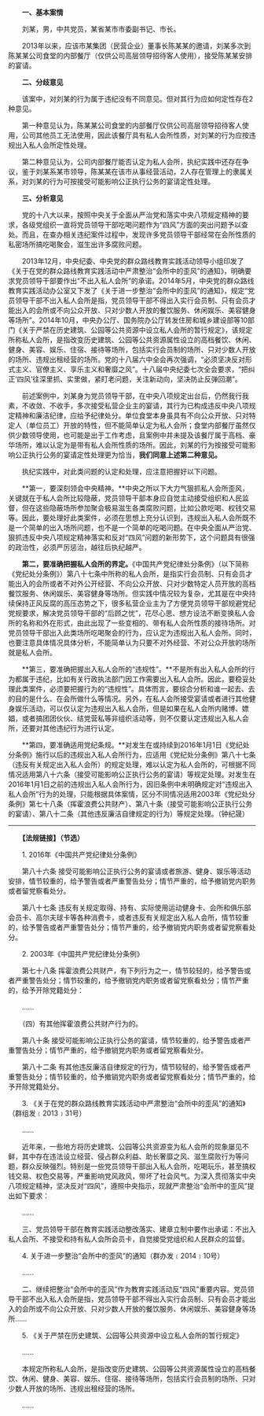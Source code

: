 　　**一、基本案情**

　　刘某，男，中共党员，某省某市市委副书记、市长。

　　2013年以来，应该市某集团（民营企业）董事长陈某某的邀请，刘某多次到陈某某公司食堂的内部餐厅（仅供公司高层领导招待客人使用），接受陈某某安排的宴请。

　　**二、分歧意见**

　　该案中，对刘某的行为属于违纪没有不同意见。但对其行为应如何定性存在2种意见。

　　第一种意见认为，陈某某公司食堂的内部餐厅仅供公司高层领导招待客人使用，公司其他员工无法使用，因此该餐厅具有私人会所性质，对刘某的行为应按违规出入私人会所定性处理。

　　第二种意见认为，公司内部餐厅能否认定为私人会所，执纪实践中还存在争议，鉴于刘某系某市领导，陈某某在该市从事经营活动，2人存在管理上的隶属关系，对刘某的行为可按接受可能影响公正执行公务的宴请定性处理。

　　**三、分析意见**

　　党的十八大以来，按照中央关于全面从严治党和落实中央八项规定精神的要求，各级党组织一直将党员领导干部吃喝问题作为“四风”方面的突出问题予以查处。而且，在查办相关违纪案件过程中，发现许多党员领导干部经常在会所性质的私密场所搞吃喝聚会，滋生出许多腐败问题。

　　2013年12月，中央纪委、中央党的群众路线教育实践活动领导小组印发了《关于在党的群众路线教育实践活动中严肃整治“会所中的歪风”的通知》，明确要求党员领导干部要作出“不出入私人会所”的承诺。2014年5月，中央党的群众路线教育实践活动办公室又下发了《关于进一步整治“会所中的歪风”的通知》，规定“党员领导干部不出入私人会所是指，党员领导干部不得出入实行会员制、只有会员才能出入的会所或不向公众开放、只对少数人开放的餐饮服务、休闲娱乐、美容健身等场所”。2014年10月，中央办公厅、国务院办公厅转发住房和城乡建设部等10部门《关于严禁在历史建筑、公园等公共资源中设立私人会所的暂行规定》，该规定所称私人会所，是指改变历史建筑、公园等公共资源属性设立的高档餐饮、休闲、健身、美容、娱乐、住宿、接待等场所，包括实行会员制的场所、只对少数人开放的场所、违规出租经营的场所。党的十八届六中全会再次强调，“必须坚决反对形式主义、官僚主义、享乐主义和奢靡之风”。十八届中央纪委七次全会要求，“把纠正‘四风’往深里抓、实里做，紧盯老问题，关注新动向，坚决防止反弹回潮”。

　　前述案例中，刘某身为党员领导干部，在中央八项规定出台后，仍然我行我素，不收敛、不收手，多次接受私营企业主的宴请，其行为已构成违反中央八项规定精神和廉洁纪律，应给予纪律处分。单位食堂本身虽具有不向公众开放、只对特定人（单位员工）开放的特性，但不能简单认定为私人会所；食堂内部餐厅虽然仅供少数领导使用，也可能是出于工作考虑，且案例中并未提及该餐厅属于高档、豪华场所，难以认定为是带有私人会所性质的场所。因此，刘某的行为按接受可能影响公正执行公务的宴请定性处理更为恰当，**我们同意上述第二种意见。**

　　执纪实践中，对此类问题的认定和处理，应注意把握好以下问题。

　　**第一，要深刻领会中央精神。**中央之所以下大力气狠抓私人会所歪风，关键就在于私人会所比较隐蔽，党员领导干部本身应自觉主动接受组织和人民监督，但在这些隐蔽场所参加聚会极易滋生各类腐败问题，比如公款吃喝、权钱交易等。因此，要处理好此类案件，必须在思想上充分认识到，违规出入私人会所既不是一个简单的出入场所问题，也不是一个简单的吃喝问题。在中央全面从严治党、狠抓违反中央八项规定精神落实和反对“四风”问题的新形势下，这个问题具有很强的政治性，必须严厉惩治，越往后执纪越严。

　　**第二，要准确把握私人会所的界定。**《中国共产党纪律处分条例》（以下简称《党纪处分条例》）第八十七条中所称的私人会所，是指实行会员制、只有会员才能出入的会所或者不对外公开经营、不向公众开放、只对少数特定人员开放的高档餐饮服务、休闲娱乐、美容健身等场所。但实践中情况较为复杂，尤其是在中央持续保持正风反腐的高压态势之下，很多私营企业主为了方便党员领导干部规避党纪党规要求，解决党员领导干部的“后顾之忧”，花尽心思、想方设法不断变换私人会所的名称和外在形式，由此出现了一些变相的、带有私人会所性质的接待场所。对党员领导干部出入此类场所吃喝聚会的行为，应认定为违规出入私人会所。同时，也要注意具体情况具体分析，不能简单认为只要不对外经营、不对公众开放的场所就是私人会所。

　　**第三，要准确把握出入私人会所的“违规性”。**不是所有出入私人会所的行为都属于违纪，比如有关行政执法部门因工作需要出入私人会所。因此，要稳妥处理此类案件，必须要把握行为的“违规性”。具体而言，要综合分析和谁一起去、去的目的是什么、在会所做什么等情况。另外，在私人会所接受宴请或者进行其他健身娱乐活动，可以仅认定为违规出入私人会所，但是如果在私人会所内赌博、嫖娼，或者搞团团伙伙、结党营私等非组织活动等，则不仅要认定违规出入私人会所，还要对其他违纪行为进行认定。

　　**第四，要准确适用党纪条规。**对发生在或持续到2016年1月1日《党纪处分条例》施行以后的违规出入私人会所行为，应适用《党纪处分条例》第八十七条（违反有关规定出入私人会所）的规定处理，难以认定为私人会所的，可根据不同情况适用第八十六条（接受可能影响公正执行公务的宴请）等规定处理。对发生在2016年1月1日之前的违规出入私人会所行为，因旧条例中未明确规定对“违规出入私人会所”行为的处理，只能根据具体案情，区分不同情况适用2003年《党纪处分条例》第七十八条（挥霍浪费公共财产）、第八十条（接受可能影响公正执行公务的宴请）、第八十二条（其他违反廉洁自律规定的行为）等规定处理。（钟纪晟）

___

　　**【法规链接】（节选）**

　　1. 2016年《中国共产党纪律处分条例》

　　第八十六条 接受可能影响公正执行公务的宴请或者旅游、健身、娱乐等活动安排，情节较重的，给予警告或者严重警告处分；情节严重的，给予撤销党内职务或者留党察看处分。

　　第八十七条 违反有关规定取得、持有、实际使用运动健身卡、会所和俱乐部会员卡、高尔夫球卡等各种消费卡，或者违反有关规定出入私人会所，情节较重的，给予警告或者严重警告处分；情节严重的，给予撤销党内职务或者留党察看处分。

　　2. 2003年《中国共产党纪律处分条例》

　　第七十八条 挥霍浪费公共财产，有下列行为之一，情节较轻的，给予警告或者严重警告处分；情节较重的，给予撤销党内职务或者留党察看处分；情节严重的，给予开除党籍处分：

　　……

　　（四）有其他挥霍浪费公共财产行为的。

　　第八十条 接受可能影响公正执行公务的宴请，情节较重的，给予警告或者严重警告处分；情节严重的，给予撤销党内职务或者留党察看处分。

　　第八十二条 有其他违反廉洁自律规定的行为，情节较轻的，给予警告或者严重警告处分；情节较重的，给予撤销党内职务或者留党察看处分；情节严重的，给予开除党籍处分。

　　3. 《关于在党的群众路线教育实践活动中严肃整治“会所中的歪风”的通知》（群组发﹝2013﹞31号）

　　……

　　近年来，一些地方将历史建筑、公园等公共资源变为私人会所的现象屡见不鲜，其中存在违法设立经营、侵占群众利益、助长奢靡之风、滋生腐败行为等问题，群众反映强烈。特别是一些党员领导干部出入私人会所，吃喝玩乐，甚至搞权钱交易、权色交易等，严重影响党风政风，带坏了社会风气。为深入贯彻落实中央八项规定精神，坚决反对“四风”，遵照中央指示，现就严肃整治“会所中的歪风”提出如下要求：

　　……

　　三、党员领导干部在教育实践活动整改落实、建章立制中要作出承诺：不出入私人会所、不接受和持有私人会所会员卡，自觉接受党组织和人民群众的监督。

　　4. 关于进一步整治“会所中的歪风”的通知（群办发﹝2014﹞10号）

　　……

　　二、继续把整治“会所中的歪风”作为教育实践活动反“四风”重要内容。党员领导干部不出入私人会所是指，党员领导干部不得出入实行会员制、只有会员才能出入的会所或不向公众开放、只对少数人开放的餐饮服务、休闲娱乐、美容健身等场所……

　　5. 《关于严禁在历史建筑、公园等公共资源中设立私人会所的暂行规定》

　　……

　　本规定所称私人会所，是指改变历史建筑、公园等公共资源属性设立的高档餐饮、休闲、健身、美容、娱乐、住宿、接待等场所，包括实行会员制的场所、只对少数人开放的场所、违规出租经营的场所。

　　……